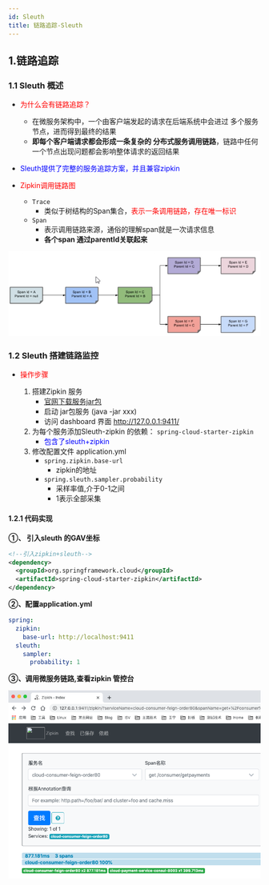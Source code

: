 ```yaml
---
id: Sleuth
title: 链路追踪-Sleuth
---
```


## 1.链路追踪

### 1.1 Sleuth 概述

- <font color='red'>为什么会有链路追踪？</font>

  - 在微服务架构中，一个由客户端发起的请求在后端系统中会进过 多个服务节点，进而得到最终的结果
  - **即每个客户端请求都会形成一条复杂的 分布式服务调用链路**，链路中任何一个节点出现问题都会影响整体请求的返回结果
- <font color='blue'>Sleuth提供了完整的服务追踪方案，并且兼容zipkin</font>
- <font color='red'>Zipkin调用链路图</font> 

  - `Trace`
    - 类似于树结构的Span集合，<font color='red'>表示一条调用链路，存在唯一标识</font>
  - `Span`
    - 表示调用链路来源，通俗的理解span就是一次请求信息
    - **各个span 通过parentId关联起来**

![image-20201213144952511](../image/9.%E9%93%BE%E8%B7%AF%E8%BF%BD%E8%B8%AA-%20Sleuth/image-20201213144952511.png)

### 1.2 Sleuth 搭建链路监控

- <font color='red'>操作步骤</font>

  1. 搭建Zipkin 服务
     - [官网下载服务jar包](https://dl.bintray.com/openzipkin/maven/io/zipkin/java/zipkin-server/)
     - 启动 jar包服务 (java -jar xxx)
     - 访问 dashboard 界面 http://127.0.0.1:9411/
  2. 为每个服务添加Sleuth-zipkin 的依赖： `spring-cloud-starter-zipkin`
     - <font color='blue'>包含了sleuth+zipkin</font> 
  3. 修改配置文件 application.yml
     - `spring.zipkin.base-url`
       - zipkin的地址
     - `spring.sleuth.sampler.probability`
       - 采样率值,介于0-1之间
       - 1表示全部采集

#### 1.2.1 代码实现

**①、 引入sleuth 的GAV坐标**

```xml
<!--引入zipkin+sleuth-->
<dependency>
  <groupId>org.springframework.cloud</groupId>
  <artifactId>spring-cloud-starter-zipkin</artifactId>
</dependency>
```

**②、配置application.yml**

```yml
spring:
  zipkin:
    base-url: http://localhost:9411
  sleuth:
    sampler:
      probability: 1
```



**③、调用微服务链路,查看zipkin 管控台**

![image-20201213151438991](../image/9.%E9%93%BE%E8%B7%AF%E8%BF%BD%E8%B8%AA-%20Sleuth/image-20201213151438991.png)